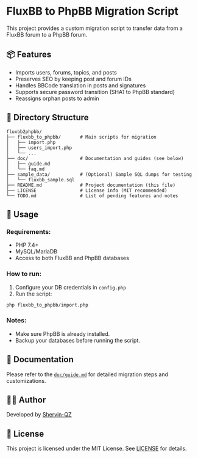 # FluxBB to PhpBB Migration Script

This project provides a custom migration script to transfer data from a FluxBB forum to a PhpBB forum.

## 📦 Features
- Imports users, forums, topics, and posts
- Preserves SEO by keeping post and forum IDs
- Handles BBCode translation in posts and signatures
- Supports secure password transition (SHA1 to PhpBB standard)
- Reassigns orphan posts to admin

## 📁 Directory Structure
```
fluxbb2phpbb/
├── fluxbb_to_phpbb/       # Main scripts for migration
│   ├── import.php
│   ├── users_import.php
│   └── ...
├── doc/                   # Documentation and guides (see below)
│   ├── guide.md
│   └── faq.md
├── sample_data/           # (Optional) Sample SQL dumps for testing
│   └── fluxbb_sample.sql
├── README.md              # Project documentation (this file)
├── LICENSE                # License info (MIT recommended)
└── TODO.md                # List of pending features and notes
```

## 🚀 Usage
### Requirements:
- PHP 7.4+
- MySQL/MariaDB
- Access to both FluxBB and PhpBB databases

### How to run:
1. Configure your DB credentials in `config.php`
2. Run the script:
```bash
php fluxbb_to_phpbb/import.php
```

### Notes:
- Make sure PhpBB is already installed.
- Backup your databases before running the script.

## 📄 Documentation
Please refer to the [`doc/guide.md`](doc/guide.md) for detailed migration steps and customizations.

## 🧑‍💻 Author
Developed by [Shervin-QZ](https://github.com/Shervin-QZ)

## 🪪 License
This project is licensed under the MIT License. See [LICENSE](LICENSE) for details.
